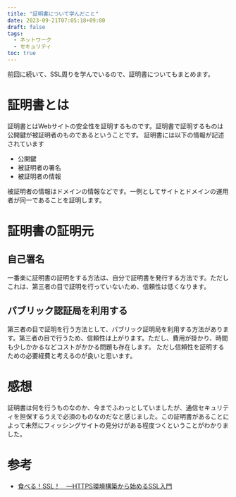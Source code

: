 ```yaml
---
title: "証明書について学んだこと"
date: 2023-09-21T07:05:18+09:00
draft: false
tags:
  - ネットワーク
  - セキュリティ
toc: true
---
```

前回に続いて、SSL周りを学んでいるので、証明書についてもまとめます。
<!--more-->
# 証明書とは
証明書とはWebサイトの安全性を証明するものです。証明書で証明するものは公開鍵が被証明者のものであるということです。
証明書には以下の情報が記述されています
- 公開鍵
- 被証明者の署名
- 被証明者の情報

被証明者の情報はドメインの情報などです。一例としてサイトとドメインの運用者が同一であることを証明します。

# 証明書の証明元
## 自己署名
一番楽に証明書の証明をする方法は、自分で証明書を発行する方法です。ただしこれは、第三者の目で証明を行っていないため、信頼性は低くなります。
## パブリック認証局を利用する
第三者の目で証明を行う方法として、パブリック証明局を利用する方法があります。第三者の目で行うため、信頼性は上がります。ただし、費用が掛かり、時間も少しかかるなどコストがかかる問題も存在します。
ただし信頼性を証明するための必要経費と考えるのが良いと思います。

# 感想
証明書は何を行うものなのか、今までふわっとしていましたが、通信セキュリティを担保するうえで必須のものなのだなと感じました。この証明書があることによって未然にフィッシングサイトの見分けがある程度つくということがわかりました。

# 参考
- [食べる！SSL！　―HTTPS環境構築から始めるSSL入門](https://amzn.asia/d/g0wQn1r)
